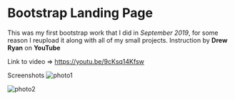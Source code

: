 # Bootstrap Landing Page

This was my first bootstrap work that I did in *September 2019*, for some reason I reupload it along with all of my small projects.
Instruction by **Drew Ryan** on **YouTube**

Link to video => https://youtu.be/9cKsq14Kfsw

Screenshots
![photo1](https://lh3.googleusercontent.com/pw/ACtC-3cO4pAcH99Dqvd_KOhQVUtDHoIoYtsDz2j4r25FP70JIXdcPqEG2V-lh6sITmxkaGifxTp_98JrM4jqVaG95NaeVMXlgVgvF7ufvJr0D56cqQLaubszYGPa03o9wElhmtPYPAM0oudcXi32qjGyuaZF=w1185-h666-no?authuser=0)

![photo2](https://lh3.googleusercontent.com/AwrlNjBxmlRl0H4Snr2otEvIRezcJ5_sUFyadt8MRRSfrDI8ZQJdlTrgjP9WPEPU-AABeb55A1zAuy4NHzQs2AYDqpKn4sp0cJOez4SbN2nMU8T9-NuTwBYlWgD4C2WVYtnwJ0oQprf_3DS0NmUQw8CaXzvMOaoeI2UpTMs8WAiKCgda0gEieQ26kxSqzoTi4mGx_f6oB7q0OJnv4wutLfZ_7knlrR6gw8NVO5RsCkxMGmyo6iagyxGtcgCVhGzfg6Nht9vJkPmuSY6Pbd2eEsPSOgP7S3fnuyyiM1d83JICdofjXde91t2BMftnXLfCrt8kHy0I2oTEY_uJaPav1PFpC4t89lME8CL1YU7AKIAMqMPeiEP7nC7nE5ODDkoDu3dSMsk6XWIcj5l3ZATh1Q3v2uQA-8GDWln8IqIuEvL6U1DhhzWR22V6BcliNFbx6drU3pTi265gZipLP4APUlrlU05o_erTTzatvQ06KoksRq5kiiir5787X88JanHlJPcvPmcxtb3LGyz_GJdEoAvPdIInP1J4NheURnncs9G80qkO_pSurCcWELwQVSpgQsQgmg21dv5PQStZrzuwX9wVZzgaDoz7gTaJ441QUXvWy08TTiMhP01ApnYjzavKu6CRfe9p2qcbX0HB4gwD47eJcPBzjMvAFbZB8yKKS-gSLrCJ1rOcx7_EIKyHkg=w1185-h666-no?authuser=0)
